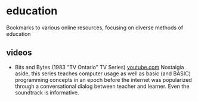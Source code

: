 # education
Bookmarks to various online resources, focusing on diverse methods of education

## videos 

* Bits and Bytes (1983 "TV Ontario" TV Series) [youtube.com](https://www.youtube.com/watch?v=XC_T5mvuguw&list=PL77441A2ED0D0B6A8)
Nostalgia aside, this series teaches computer usage as well as basic (and BASIC) programming concepts in an epoch before the internet was popularized through a conversational dialog between teacher and learner. Even the soundtrack is informative.
